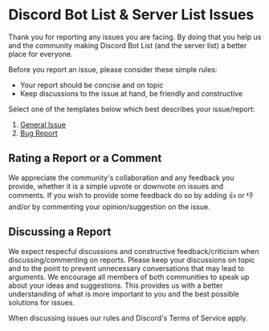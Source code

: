 # Discord Bot List & Server List Issues

Thank you for reporting any issues you are facing. By doing that you help us and the community making Discord Bot List (and the server list) a better place for everyone.

Before you report an issue, please consider these simple rules:

- Your report should be concise and on topic
- Keep discussions to the issue at hand, be friendly and constructive

Select one of the templates below which best describes your issue/report:

1. [General Issue](https://github.com/DiscordBotList/issues/issues/new?template=ISSUE_TEMPLATE.md)
2. [Bug Report](https://github.com/DiscordBotList/issues/issues/new?template=BUG_TEMPLATE.md)

## Rating a Report or a Comment

We appreciate the community's collaboration and any feedback you provide, whether it is a simple upvote or downvote on issues and comments.
If you wish to provide some feedback do so by adding :thumbsup: or :thumbsdown: and/or by commenting your opinion/suggestion on the issue.

## Discussing a Report

We expect respecful discussions and constructive feedback/criticism when discussing/commenting on reports. Please keep your discussions on topic and to the point to prevent unnecessary conversations that may lead to arguments.
We encourage all members of both communities to speak up about your ideas and suggestions. This provides us with a better understanding of what is more important to you and the best possible solutions for issues.

When discussing issues our rules and Discord's Terms of Service apply.
